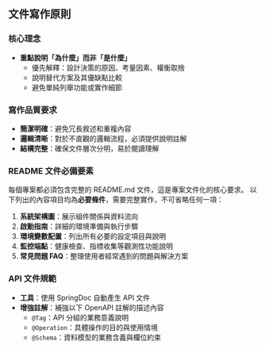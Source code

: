 ## 文件寫作原則

### 核心理念
- **重點說明「為什麼」而非「是什麼」**
    - 優先解釋：設計決策的原因、考量因素、權衡取捨
    - 說明替代方案及其優缺點比較
    - 避免單純列舉功能或實作細節

### 寫作品質要求
- **簡潔明確**：避免冗長敘述和重複內容
- **邏輯清晰**：對於不直觀的邏輯流程，必須提供說明註解
- **結構完整**：確保文件層次分明，易於閱讀理解

### README 文件必備要素
每個專案都必須包含完整的 README.md 文件，這是專案文件化的核心要求。
以下列出的內容項目均為**必要條件**，需要完整實作，不可省略任何一項：
1. **系統架構圖**：展示組件關係與資料流向
2. **啟動指南**：詳細的環境準備與執行步驟
3. **環境變數配置**：列出所有必要的設定項目與說明
4. **監控端點**：健康檢查、指標收集等觀測性功能說明
5. **常見問題 FAQ**：整理使用者經常遇到的問題與解決方案

### API 文件規範
- **工具**：使用 SpringDoc 自動產生 API 文件
- **增強註解**：補強以下 OpenAPI 註解的描述內容
    - `@Tag`：API 分組的業務意義說明
    - `@Operation`：具體操作的目的與使用情境
    - `@Schema`：資料模型的業務含義與欄位約束

